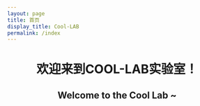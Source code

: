 ```yaml
---
layout: page
title: 首页
display_title: Cool-LAB
permalink: /index
---
```


<center><h1>欢迎来到COOL-LAB实验室！</h1></center>

<center><h2>Welcome to the Cool Lab ~</h2></center>
